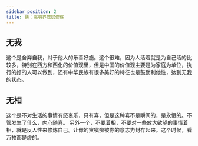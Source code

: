 ```yaml
---
sidebar_position: 2
title: 佛：高境界底层修炼
---
```


## 无我
这个是舍弃自我，对于他人的乐善好施。这个很难，因为人活着就是为自己活的比较多，特别在西方和西化的价值观里，但是中国的价值观主要是为家庭为单位，执行的好的人可以做到，还有中华民族有很多美好的特征也是鼓励利他性，达到无我的状态。
## 无相
这个是不对生活的事情有怒哀乐，只有喜，但是这种喜不是瞬间的，是永恒的。不管发生了什么，内心随喜。
另外一个，不要着相，不要对一些放大欲望的事情着相，就是反人性来修炼自己。让你的贪嗔痴被你的意志力封存起来。这个时候，看万物都是虚的。